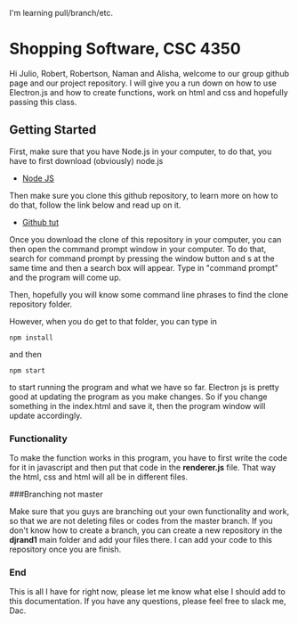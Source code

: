 I'm learning pull/branch/etc.

# Shopping Software, CSC 4350

Hi Julio, Robert, Robertson, Naman and Alisha, welcome to our group github page and our project repository. I will give you a run down on how to use Electron.js and how to create functions, work on html and css and hopefully passing this class.

## Getting Started

First, make sure that you have Node.js in your computer, to do that, you have to first download (obviously) node.js

* [Node JS ](https://nodejs.org/en/download/)

Then make sure you clone this github repository, to learn more on how to do that, follow the link below and read up on it.

* [Github tut](https://product.hubspot.com/blog/git-and-github-tutorial-for-beginners)

Once you download the clone of this repository in your computer, you can then open the command prompt window in your computer. To do that, search for command prompt by pressing the window button and s at the same time and then a search box will appear. Type in "command prompt" and the program will come up.

Then, hopefully you will know some command line phrases to find the clone repository folder.

However, when you do get to that folder, you can type in

```
npm install
```
and then

```
npm start
```
to start running the program and what we have so far. Electron js is pretty good at updating the program as you make changes. So if you change something in the index.html and save it, then the program window will update accordingly.


### Functionality

To make the function works in this program, you have to first write the code for it in javascript and then put that code in the **renderer.js** file. That way the html, css and html will all be in different files.

###Branching not master

Make sure that you guys are branching out your own functionality and work, so that we are not deleting files or codes from the master branch. If you don't know how to create a branch, you can create a new repository in the **djrand1** main folder and add your files there. I can add your code to this repository once you are finish.

### End

This is all I have for right now, please let me know what else I should add to this documentation. If you have any questions, please feel free to slack me, Dac.
